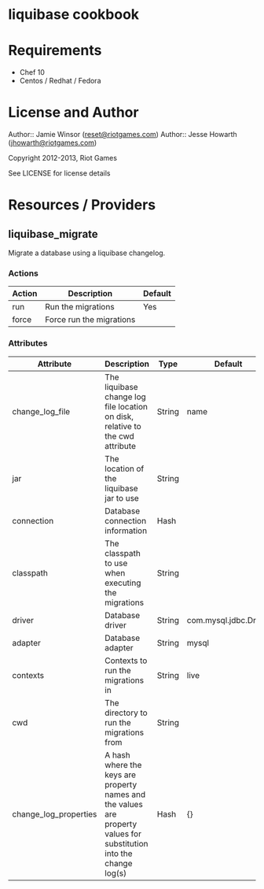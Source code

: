 # liquibase cookbook

# Requirements

* Chef 10
* Centos / Redhat / Fedora

# License and Author

Author:: Jamie Winsor (<reset@riotgames.com>)
Author:: Jesse Howarth (<jhowarth@riotgames.com>)

Copyright 2012-2013, Riot Games

See LICENSE for license details

# Resources / Providers

## liquibase_migrate

Migrate a database using a liquibase changelog.

### Actions
Action   | Description                   | Default
-------  |-------------                  |---------
run      | Run the migrations            | Yes
force    | Force run the migrations      |

### Attributes
Attribute                  | Description                                                                                                         |Type     | Default
---------                  |-------------                                                                                                        |-----    |--------
change_log_file            | The liquibase change log file location on disk, relative to the cwd attribute                                       | String  | name
jar                        | The location of the liquibase jar to use                                                                            | String  |
connection                 | Database connection information                                                                                     | Hash    |
classpath                  | The classpath to use when executing the migrations                                                                  | String  |
driver                     | Database driver                                                                                                     | String  | com.mysql.jdbc.Driver
adapter                    | Database adapter                                                                                                    | String  | mysql
contexts                   | Contexts to run the migrations in                                                                                   | String  | live
cwd                        | The directory to run the migrations from                                                                            | String  | 
change_log_properties      | A hash where the keys are property names and the values are property values for substitution into the change log(s) | Hash    | {}

